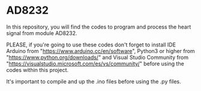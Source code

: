 # AD8232
In this repository, you will find the codes to program and process the heart signal from module AD8232.

PLEASE, if you're going to use these codes don't forget to install IDE Arduino from "https://www.arduino.cc/en/software", Python3 or higher from "https://www.python.org/downloads/" and Visual Studio Community from "https://visualstudio.microsoft.com/es/vs/community/" before using the codes within this project. 

It's important to compile and up the .ino files before using the .py files.
